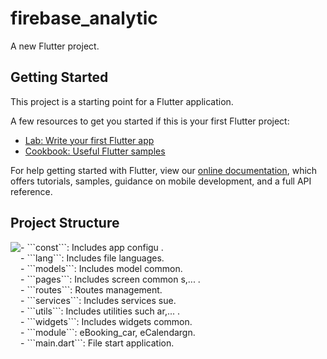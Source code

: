 # firebase_analytic

A new Flutter project.

## Getting Started

This project is a starting point for a Flutter application.

A few resources to get you started if this is your first Flutter project:

- [Lab: Write your first Flutter app](https://flutter.dev/docs/get-started/codelab)
- [Cookbook: Useful Flutter samples](https://flutter.dev/docs/cookbook)

For help getting started with Flutter, view our
[online documentation](https://flutter.dev/docs), which offers tutorials,
samples, guidance on mobile development, and a full API reference.

## Project Structure
<div style="display: flex;">
<img src="https://firebasestorage.googleapis.com/v0/b/demofirebase-5d7b7.appspot.com/o/78.png?alt=media&token=9fe34e5e-2a94-4acc-b751-9f67185b16f3"/>

<div style="width: 500px;">
- ```const```: Includes app configu .<br>
- ```lang```: Includes file languages.<br>
- ```models```: Includes model common.<br>
- ```pages```: Includes screen common s,... .<br>
- ```routes```: Routes management.<br>
- ```services```: Includes services sue.<br>
- ```utils```: Includes utilities such ar,... .<br>
- ```widgets```: Includes widgets common.<br>
- ```module```: eBooking_car, eCalendargn.<br>
- ```main.dart```: File start application.<br>
</div>
</div>

